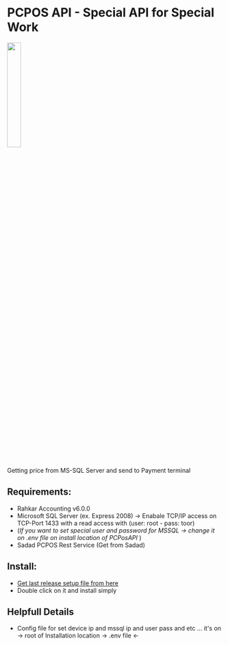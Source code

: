 # PCPOS API - Special API for Special Work

<img width="25%" src="https://user-images.githubusercontent.com/40993115/177423038-04da4538-c186-4445-86dd-9152adde42cb.png"/>

Getting price from MS-SQL Server and send to Payment terminal

## Requirements: ##
- Rahkar Accounting v6.0.0
- Microsoft SQL Server (ex. Express 2008) -> Enabale TCP/IP access on TCP-Port 1433 with a read access with (user: root - pass: toor)
- (<i>If you want to set special user and password for MSSQL -> change it on .env file on install location of PCPosAPI </i>)
- Sadad PCPOS Rest Service (Get from Sadad)

## Install: ##
* <a href="https://github.com/jvdi/rahkar-pcpos/releases/">Get last release setup file from here</a>
* Double click on it and install simply

## Helpfull Details ##
- Config file for set device ip and mssql ip and user pass and etc ... it's on -> root of Installation location -> .env file <-
